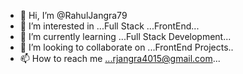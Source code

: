 - 👋 Hi, I’m @RahulJangra79
- 👀 I’m interested in ...Full Stack ...FrontEnd...
- 🌱 I’m currently learning ...Full Stack Development...
- 💞️ I’m looking to collaborate on ...FrontEnd Projects..
- 📫 How to reach me ...rjangra4015@gmail.com...
